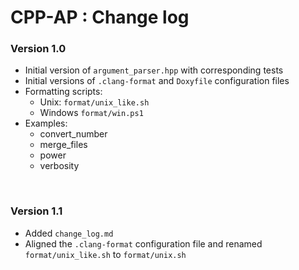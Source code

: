 # CPP-AP : Change log

### Version 1.0

* Initial version of `argument_parser.hpp` with corresponding tests
* Initial versions of `.clang-format` and `Doxyfile` configuration files
* Formatting scripts:
    * Unix: `format/unix_like.sh`
    * Windows `format/win.ps1`
* Examples:
    * convert_number
    * merge_files
    * power
    * verbosity

<br />

### Version 1.1

* Added `change_log.md`
* Aligned the `.clang-format` configuration file and renamed `format/unix_like.sh` to `format/unix.sh`
